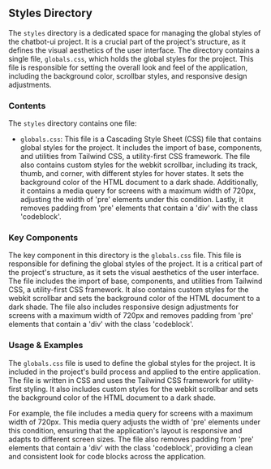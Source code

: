 
## Styles Directory

The `styles` directory is a dedicated space for managing the global styles of the chatbot-ui project. It is a crucial part of the project's structure, as it defines the visual aesthetics of the user interface. The directory contains a single file, `globals.css`, which holds the global styles for the project. This file is responsible for setting the overall look and feel of the application, including the background color, scrollbar styles, and responsive design adjustments.

### Contents

The `styles` directory contains one file:

- `globals.css`: This file is a Cascading Style Sheet (CSS) file that contains global styles for the project. It includes the import of base, components, and utilities from Tailwind CSS, a utility-first CSS framework. The file also contains custom styles for the webkit scrollbar, including its track, thumb, and corner, with different styles for hover states. It sets the background color of the HTML document to a dark shade. Additionally, it contains a media query for screens with a maximum width of 720px, adjusting the width of 'pre' elements under this condition. Lastly, it removes padding from 'pre' elements that contain a 'div' with the class 'codeblock'.

### Key Components

The key component in this directory is the `globals.css` file. This file is responsible for defining the global styles of the project. It is a critical part of the project's structure, as it sets the visual aesthetics of the user interface. The file includes the import of base, components, and utilities from Tailwind CSS, a utility-first CSS framework. It also contains custom styles for the webkit scrollbar and sets the background color of the HTML document to a dark shade. The file also includes responsive design adjustments for screens with a maximum width of 720px and removes padding from 'pre' elements that contain a 'div' with the class 'codeblock'.

### Usage & Examples

The `globals.css` file is used to define the global styles for the project. It is included in the project's build process and applied to the entire application. The file is written in CSS and uses the Tailwind CSS framework for utility-first styling. It also includes custom styles for the webkit scrollbar and sets the background color of the HTML document to a dark shade.

For example, the file includes a media query for screens with a maximum width of 720px. This media query adjusts the width of 'pre' elements under this condition, ensuring that the application's layout is responsive and adapts to different screen sizes. The file also removes padding from 'pre' elements that contain a 'div' with the class 'codeblock', providing a clean and consistent look for code blocks across the application.
